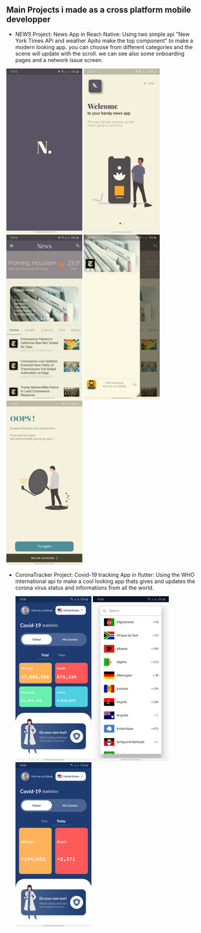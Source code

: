 ## Main Projects i made as a cross platform mobile developper

* NEWS Project: News App in React-Native:
  Using two simple api "New York Times APi and weather Apito make the top component" to make a modern looking app.
  you can choose from different categories and the scene will update with the scroll.
  we can see also some onboarding pages and a network issue screen.
  
 <img src="https://github.com/B-Houssam/News/blob/master/Screen%20Shots/flutter_05.png" alt="drawing" width="200"/> <img src="https://github.com/B-Houssam/News/blob/master/Screen%20Shots/flutter_01.png" alt="drawing" width="200"/>  <img src="https://github.com/B-Houssam/News/blob/master/Screen%20Shots/flutter_02.png" alt="drawing" width="200"/> <img src="https://github.com/B-Houssam/News/blob/master/Screen%20Shots/flutter_03.png" alt="drawing" width="200"/> <img src="https://github.com/B-Houssam/News/blob/master/Screen%20Shots/flutter_06.png" alt="drawing" width="200"/>

* CoronaTracker Project: Covid-19 tracking App in flutter:
  Using the WHO international api to make a cool looking app thats gives and updates the corona virus status and informations from all the world.
  
  <img src="https://github.com/B-Houssam/CoronaTracker/blob/master/flutter_01.png" alt="drawing" width="200"/> <img src="https://github.com/B-Houssam/CoronaTracker/blob/master/flutter_02.png" alt="drawing" width="200"/> <img src="https://github.com/B-Houssam/CoronaTracker/blob/master/flutter_03.png" alt="drawing" width="200"/>
